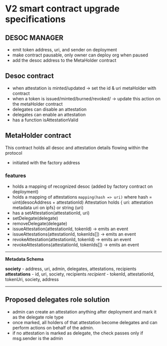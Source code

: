 # V2 smart contract upgrade specifications
## DESOC MANAGER
- emit token address, uri, and sender on deployment
- make contract pausable, only owner can deploy org when paused
- add the desoc address to the MetaHolder contract

## Desoc contract
- when attestation is minted/updated -> set the id & uri metaHolder with contract
- when a token is issued/minted/burned/revoked/ -> update this action on the metaHolder contract
- delegates can disable an attestation
- delegates can enable an attestation
- has a function isAttestationValid

## MetaHolder contract
This contract holds all desoc and attestation details flowing within the protocol
 - initiated with the factory address
### features
- holds a mapping of recognized desoc (added by factory contract on deployment)
- holds a mapping of attestations ``mapping(hash => uri)`` where hash = uint(desocAddress + attestationId)
  Attestation holds { uri: attestation metadata uri on ipfs} or string (uri)
- has a setAttestation(attestationId, uri)
- setDelegate(delegate)
- removeDelegate(delegate)
- issueAttestation(attestationId, tokenId) -> emits an event
- issueAttestations(attestationId, tokenIds[]) -> emits an event
- revokeAttestation(attestationId, tokenId) -> emits an event
- revokeAttestations(attestationId, tokenIds[]) -> emits an event

_______
**Metadata Schema**

**society** - address, uri, admin, delegates, attestations, recipients
**attestations** - id, uri, society, recipients
*recipient* - tokenId, attestationId, tokenUri, society, address
_______

## Proposed delegates role solution
- admin can create an attestation anything after deployment and mark it as the delegate role type
- once marked, all holders of that attestation become delegates and can perform actions on behalf of the admin.
- if no attestation is marked as delegate, the check passes only if msg.sender is the admin
